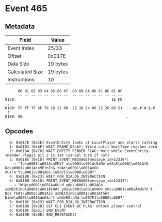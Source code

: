 # Event 465

## Metadata

| Field           | Value    |
|-----------------|----------|
| Event Index     | 25/33    |
| Offset          | 0x017E   |
| Data Size       | 19 bytes |
| Calculated Size | 19 bytes |
| Instructions    | 10       |

```
      00 01 02 03 04 05 06 07  08 09 0A 0B 0C 0D 0E 0F
      -- -- -- -- -- -- -- --  -- -- -- -- -- -- -- --
0170:                                            1E F0                ..
0180: FF FF 7F 6F 70 1D 23 80  23 1D 24 80 23 20 00 21  ...op.#.#.$.# .!
0190: 00                                                .               
```

## Opcodes

```
  0: 0x017E [0x1E] EventEntity looks at LocalPlayer and starts talking
  1: 0x0183 [0x6F] WAIT_FRAME_DELAY: Yield until WaitTime reaches zero
  2: 0x0184 [0x70] WAIT_ENTITY_RENDER_FLAG: Wait while EventEntity->Render.Flags3 bit 2 is set (cancel turn if not)
  3: 0x0185 [0x1D] PRINT_EVENT_MESSAGE(message_id=12316*)
    → "To\u0001\u001AcoMMiT a\u0001\u001AcRiMe mEAnS\u0001\u001AtO Do\u0001\u001AsoMEthInG tHAt\u0001\u001AyOU mUsTn't\u0001\u001ADo.\u007F1\u0000\u0007"
  4: 0x0188 [0x23] WAIT_FOR_DIALOG_INTERACTION
  5: 0x0189 [0x1D] PRINT_EVENT_MESSAGE(message_id=12317*)
    → "WHy\u0001\u001AwOuLd yOu\u0001\u001ADo soMEthInG\u0001\u001AtHAt yOu\u0001\u001AkNOw yOu\u0001\u001AmUsTn't Do? ThAT\u0001\u001AiS soMEthInG\u0001\u001AthAT NiNe\u0001\u001AdoESn't uNdeRStaNd.\u007F1\u0000\u0007"
  6: 0x018C [0x23] WAIT_FOR_DIALOG_INTERACTION
  7: 0x018D [0x20] SET_CLI_EVENT_UC_FLAG: Unlock player control
  8: 0x018F [0x21] END_EVENT
  9: 0x0190 [0x00] END_REQSTACK()
```
